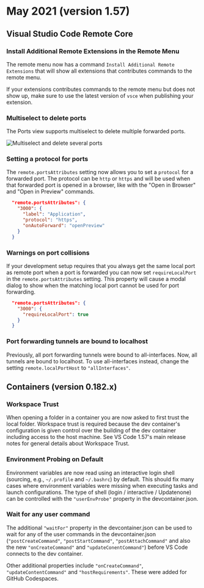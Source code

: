 # May 2021 (version 1.57)

## Visual Studio Code Remote Core

### Install Additional Remote Extensions in the Remote Menu

The remote menu now has a command `Install Additional Remote Extensions` that will show all extensions that contributes commands to the remote menu.

If your extensions contributes commands to the remote menu but does not show up, make sure to use the latest version of `vsce` when publishing your extension.

### Multiselect to delete ports

The Ports view supports multiselect to delete multiple forwarded ports.

![Multiselect and delete several ports](images/1_57/port-multi-delete.gif)

### Setting a protocol for ports

The `remote.portsAttributes` setting now allows you to set a `protocol` for a forwarded port. The protocol can be `http` or `https` and will be used when that forwarded port is opened in a browser, like with the "Open in Browser" and "Open in Preview" commands.

```json
  "remote.portsAttributes": {
    "3000": {
      "label": "Application",
	  "protocol": "https",
	  "onAutoForward": "openPreview"
	}
  }
```

### Warnings on port collisions

If your development setup requires that you always get the same local port as remote port when a port is forwarded you can now set `requireLocalPort` in the `remote.portsAttributes` setting. This property will cause a modal dialog to show when the matching local port cannot be used for port forwarding.

```json
  "remote.portsAttributes": {
    "3000": {
      "requireLocalPort": true
    }
  }
```

### Port forwarding tunnels are bound to localhost

Previously, all port forwarding tunnels were bound to all-interfaces. Now, all tunnels are bound to localhost. To use all-interfaces instead, change the setting `remote.localPortHost` to `"allInterfaces"`.

## Containers (version 0.182.x)

### Workspace Trust

When opening a folder in a container you are now asked to first trust the local folder. Workspace trust is required because the dev container's configuration is given control over the building of the dev container including access to the host machine. See VS Code 1.57's main release notes for general details about Workspace Trust.

### Environment Probing on Default

Environment variables are now read using an interactive login shell (sourcing, e.g., `~/.profile` and `~/.bashrc`) by default. This should fix many cases where environment variables were missing when executing tasks and launch configurations. The type of shell (login / interactive / Updatenone) can be controlled with the `"userEnvProbe"` property in the devcontainer.json.

### Wait for any user command

The additional `"waitFor"` property in the devcontainer.json can be used to wait for any of the user commands in the devcontainer.json (`"postCreateCommand"`, `"postStartCommand"`, `"postAttachCommand"` and also the new `"onCreateCommand"` and `"updateConentCommand"`) before VS Code connects to the dev container.

Other additional properties include `"onCreateCommand"`, `"updateContentCommand"` and `"hostRequirements"`. These were added for GitHub Codespaces.
